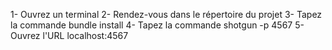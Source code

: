 1- Ouvrez un terminal
2- Rendez-vous dans le répertoire du projet
3- Tapez la commande bundle install
4- Tapez la commande shotgun -p 4567
5- Ouvrez l'URL localhost:4567